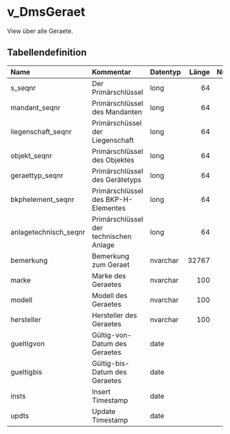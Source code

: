 # v_DmsGeraet

View über alle Geraete.

## Tabellendefinition

| Name                  | Kommentar                              | Datentyp | Länge | Nullable |
| :-------------------- | :------------------------------------- | :------- | ----: | :------: |
| s_seqnr               | Der Primärschlüssel                    | long     |    64 |    N     |
| mandant_seqnr         | Primärschlüssel des Mandanten          | long     |    64 |    N     |
| liegenschaft_seqnr    | Primärschüssel der Liegenschaft        | long     |    64 |    J     |
| objekt_seqnr          | Primärschlüssel des Objektes           | long     |    64 |    J     |
| geraettyp_seqnr       | Primärschlüssel des Gerätetyps         | long     |    64 |    J     |
| bkphelement_seqnr     | Primärschlüssel des BKP-H-Elementes    | long     |    64 |    J     |
| anlagetechnisch_seqnr | Primärschlüssel der technischen Anlage | long     |    64 |    J     |
| bemerkung             | Bemerkung zum Geraet                   | nvarchar | 32767 |    N     |
| marke                 | Marke des Geraetes                     | nvarchar |   100 |    N     |
| modell                | Modell des Geraetes                    | nvarchar |   100 |    N     |
| hersteller            | Hersteller des Geraetes                | nvarchar |   100 |    N     |
| gueltigvon            | Gültig-von-Datum des Geraetes          | date     |       |    N     |
| gueltigbis            | Gültig-bis-Datum des Geraetes          | date     |       |    J     |
| insts                 | Insert Timestamp                       | date     |       |    N     |
| updts                 | Update Timestamp                       | date     |       |    N     |
